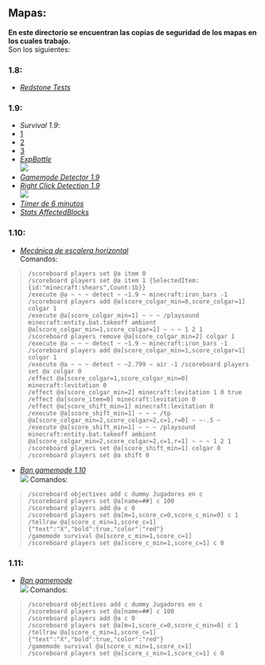 ## Mapas:
**En este directorio se encuentran las copias de seguridad de los mapas en los cuales trabajo.**  
Son los siguientes:  
### 1.8:
  * [*Redstone Tests*](BAK%20-%20Redstone%20Tests%20-%201.8%20%5B11-04-16%5D.zip?raw=true)  

### 1.9:
  * *Survival 1.9*:  
   * [1](BAK%20-%20Survival%20-%201.9%20%5B11-04-16%5D%20(1).rar?raw=true)  
   * [2](BAK%20-%20Survival%20-%201.9%20%5B11-04-16%5D%20(2).rar?raw=true)  
   * [3](BAK%20-%20Survival%20-%201.9%20%5B11-04-16%5D%20(3).rar?raw=true)  
  * [*ExpBottle*](ExpBottle.zip?raw=true)  
    ![](http://i.imgur.com/kxb4Jplt.png)  
  * [*Gamemode Detector 1.9*](Gamemode%20Detector%20%5B1.9%5D.schematic?raw=true)  
  * [*Right Click Detection 1.9*](Right%20Click%20Detection%20%5B1.9%5D.schematic?raw=true)  
    ![](http://i.imgur.com/A4Yofr9t.png)  
  * [*Timer de 6 minutos*](Timer%20de%206%20min.schematic?raw=true)  
  * [*Stats AffectedBlocks*](%5BComandos%5D%20Stats%20AffectedBlocks%20%5B+1.9%5D.schematic?raw=true)  

### 1.10:
 * [*Mecánica de escalera horizontal*](%5BComandos%5D%20Mec%C3%A1nica%20de%20escalera%20horizontal.schematic?raw=true)  
 Comandos:  

 > `/scoreboard players set @a item 0`  
 > `/scoreboard players set @a item 1 {SelectedItem:{id:"minecraft:shears",Count:1b}}`  
 > `/execute @a ~ ~ ~ detect ~ ~1.9 ~ minecraft:iron_bars -1 /scoreboard players add @a[score_colgar_min=0,score_colgar=1] colgar 1`  
 > `/execute @a[score_colgar_min=1] ~ ~ ~ /playsound minecraft:entity.bat.takeoff ambient @a[score_colgar_min=1,score_colgar=1] ~ ~ ~ 1 2 1`  
 > `/scoreboard players remove @a[score_colgar_min=2] colgar 1`  
 > `/execute @a ~ ~ ~ detect ~ ~1.9 ~ minecraft:iron_bars -1 /scoreboard players add @a[score_colgar_min=1,score_colgar=1] colgar 1`  
 > `/execute @a ~ ~ ~ detect ~ ~2.799 ~ air -1 /scoreboard players set @a colgar 0`  
 > `/effect @a[score_colgar=1,score_colgar_min=0] minecraft:levitation 0`  
 > `/effect @a[score_colgar_min=2] minecraft:levitation 1 0 true`  
 > `/effect @a[score_item=0] minecraft:levitation 0`  
 > `/effect @a[score_shift_min=1] minecraft:levitation 0`  
 > `/execute @a[score_shift_min=1] ~ ~ ~ /tp @a[score_colgar_min=2,score_colgar=2,c=1,r=0] ~ ~-.5 ~`  
 > `/execute @a[score_shift_min=1] ~ ~ ~ /playsound minecraft:entity.bat.takeoff ambient @a[score_colgar_min=2,score_colgar=2,c=1,r=1] ~ ~ ~ 1 2 1`  
 > `/scoreboard players set @a[score_shift_min=1] colgar 0`  
 > `/scoreboard players set @a shift 0`  

 * [*Ban gamemode 1.10*](%5BCMD%5D%20Ban%20gamemode%20%5B1.10%5D.schematic?raw=true)  
  [![](http://i.imgur.com/tYIXUwst.png)](http://i.imgur.com/tYIXUws.png)
 Comandos:  
 
 > `/scoreboard objectives add c dummy Jugadores en c`  
 > `/scoreboard players set @a[name=##] c 100`  
 > `/scoreboard players add @a c 0`  
 > `/scoreboard players set @a[m=1,score_c=0,score_c_min=0] c 1`  
 > `/tellraw @a[score_c_min=1,score_c=1] {"text":"X","bold":true,"color":"red"}`  
 > `/gamemode survival @a[score_c_min=1,score_c=1]`  
 > `/scoreboard players set @a[score_c_min=1,score_c=1] c 0`  

### 1.11:
 * [*Ban gamemode*](%5BCMD%5D%20Ban%20gamemode%20%5B1.11%5D.schematic?raw=true)  
  [![](http://i.imgur.com/tYIXUwst.png)](http://i.imgur.com/tYIXUws.png)
 Comandos:  
 
 > `/scoreboard objectives add c dummy Jugadores en c`  
 > `/scoreboard players set @a[name=##] c 100`  
 > `/scoreboard players add @a c 0`  
 > `/scoreboard players set @a[m=1,score_c=0,score_c_min=0] c 1`  
 > `/tellraw @a[score_c_min=1,score_c=1] {"text":"X","bold":true,"color":"red"}`  
 > `/gamemode survival @a[score_c_min=1,score_c=1]`  
 > `/scoreboard players set @a[score_c_min=1,score_c=1] c 0`  
